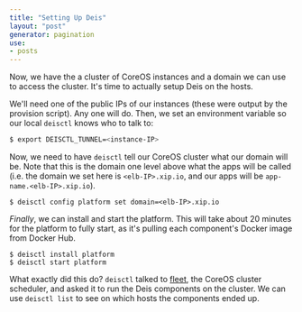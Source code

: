 ```yaml
---
title: "Setting Up Deis"
layout: "post"
generator: pagination
use:
- posts
---
```


Now, we have the a cluster of CoreOS instances and a domain we can use to access the cluster. It's time
to actually setup Deis on the hosts.

We'll need one of the public IPs of our instances (these were output by the provision script). Any
one will do. Then, we set an environment variable so our local `deisctl` knows who to talk to:

```sh
$ export DEISCTL_TUNNEL=<instance-IP>
```

Now, we need to have `deisctl` tell our CoreOS cluster what our domain will be. Note that this is
the domain one level above what the apps will be called (i.e. the domain we set here is
`<elb-IP>.xip.io`, and our apps will be `app-name.<elb-IP>.xip.io`).

```console
$ deisctl config platform set domain=<elb-IP>.xip.io
```

*Finally*, we can install and start the platform. This will take about 20 minutes for the platform
to fully start, as it's pulling each component's Docker image from Docker Hub.

```console
$ deisctl install platform
$ deisctl start platform
```

What exactly did this do? `deisctl` talked to [fleet](https://github.com/coreos/fleet), the CoreOS cluster scheduler, and asked it to run the Deis components on the cluster. We can use `deisctl list` to see on which hosts  the components ended up.
